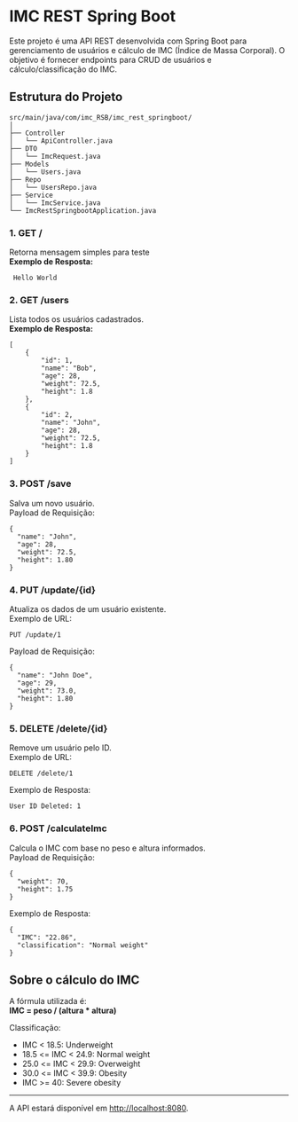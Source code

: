 # IMC REST Spring Boot

Este projeto é uma API REST desenvolvida com Spring Boot para gerenciamento de usuários e cálculo de IMC (Índice de Massa Corporal). O objetivo é fornecer endpoints para CRUD de usuários e cálculo/classificação do IMC.

## Estrutura do Projeto

```
src/main/java/com/imc_RSB/imc_rest_springboot/
│
├── Controller
│   └── ApiController.java
├── DTO
│   └── ImcRequest.java
├── Models
│   └── Users.java
├── Repo
│   └── UsersRepo.java
├── Service
│   └── ImcService.java
└── ImcRestSpringbootApplication.java
```
### 1. GET /  
Retorna mensagem simples para teste    
**Exemplo de Resposta:**  
```
 Hello World
```
### 2. GET /users  
Lista todos os usuários cadastrados.  
**Exemplo de Resposta:**

```
[
	{
		"id": 1,
		"name": "Bob",
		"age": 28,
		"weight": 72.5,
		"height": 1.8
	},
	{
		"id": 2,
		"name": "John",
		"age": 28,
		"weight": 72.5,
		"height": 1.8
	}
]
```

### 3. POST /save  
Salva um novo usuário.  
Payload de Requisição:
```
{
  "name": "John",
  "age": 28,
  "weight": 72.5,
  "height": 1.80
}
```

### 4. PUT /update/{id}  
Atualiza os dados de um usuário existente.  
Exemplo de URL:
```
PUT /update/1
```
Payload de Requisição:
```
{
  "name": "John Doe",
  "age": 29,
  "weight": 73.0,
  "height": 1.80
}
```

### 5. DELETE /delete/{id}  
Remove um usuário pelo ID.  
Exemplo de URL:
```
DELETE /delete/1
```
Exemplo de Resposta:
```
User ID Deleted: 1
```

### 6. POST /calculateImc  
Calcula o IMC com base no peso e altura informados.  
Payload de Requisição:
```
{
  "weight": 70,
  "height": 1.75
}
```
Exemplo de Resposta:
```
{
  "IMC": "22.86",
  "classification": "Normal weight"
}
```
## Sobre o cálculo do IMC

A fórmula utilizada é:  
**IMC = peso / (altura * altura)**

Classificação:
- IMC < 18.5: Underweight
- 18.5 <= IMC < 24.9: Normal weight
- 25.0 <= IMC < 29.9: Overweight
- 30.0 <= IMC < 39.9: Obesity
- IMC >= 40: Severe obesity
---

A API estará disponível em [http://localhost:8080](http://localhost:8080).

